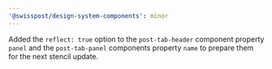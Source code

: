 ```yaml
---
'@swisspost/design-system-components': minor
---
```


Added the `reflect: true` option to the `post-tab-header` component property `panel` and the `post-tab-panel` components property `name` to prepare them for the next stencil update.
